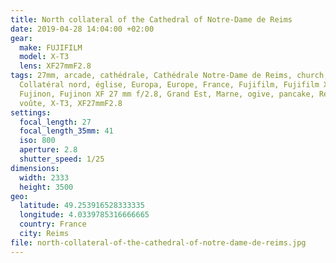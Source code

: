```yaml
---
title: North collateral of the Cathedral of Notre-Dame de Reims
date: 2019-04-28 14:04:00 +02:00
gear:
  make: FUJIFILM
  model: X-T3
  lens: XF27mmF2.8
tags: 27mm, arcade, cathédrale, Cathédrale Notre-Dame de Reims, church,
  Collatéral nord, église, Europa, Europe, France, Fujifilm, Fujifilm X-T3,
  Fujinon, Fujinon XF 27 mm f/2.8, Grand Est, Marne, ogive, pancake, Reims,
  voûte, X-T3, XF27mmF2.8
settings:
  focal_length: 27
  focal_length_35mm: 41
  iso: 800
  aperture: 2.8
  shutter_speed: 1/25
dimensions:
  width: 2333
  height: 3500
geo:
  latitude: 49.253916528333335
  longitude: 4.0339785316666665
  country: France
  city: Reims
file: north-collateral-of-the-cathedral-of-notre-dame-de-reims.jpg
---
```



